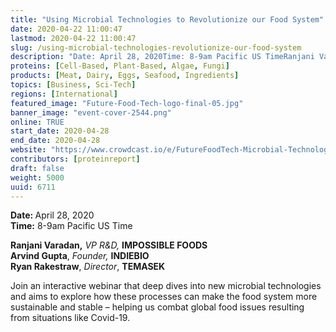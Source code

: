 ```yaml
---
title: "Using Microbial Technologies to Revolutionize our Food System"
date: 2020-04-22 11:00:47
lastmod: 2020-04-22 11:00:47
slug: /using-microbial-technologies-revolutionize-our-food-system
description: "Date: April 28, 2020Time: 8-9am Pacific US TimeRanjani Varadan, VP R&D, IMPOSSIBLE FOODSArvind Gupta, Founder, INDIEBIORyan Rakestraw, Director, TEMASEK"
proteins: [Cell-Based, Plant-Based, Algae, Fungi]
products: [Meat, Dairy, Eggs, Seafood, Ingredients]
topics: [Business, Sci-Tech]
regions: [International]
featured_image: "Future-Food-Tech-logo-final-05.jpg"
banner_image: "event-cover-2544.png"
online: TRUE
start_date: 2020-04-28
end_date: 2020-04-28
website: "https://www.crowdcast.io/e/FutureFoodTech-Microbial-Technologies/register"
contributors: [proteinreport]
draft: false
weight: 5000
uuid: 6711
---
```

<p><strong>Date: </strong>April 28, 2020<br />
<strong>Time:</strong> 8-9am Pacific US Time</p>
<p><strong>Ranjani Varadan,</strong> <em>VP R&D, </em><strong>IMPOSSIBLE FOODS</strong><br />
<strong>Arvind Gupta</strong>, <em>Founder,</em> <strong>INDIEBIO</strong><br />
<strong>Ryan Rakestraw</strong>, <em>Director</em>, <strong>TEMASEK</strong></p>
<p>Join an interactive webinar that deep dives into new microbial technologies and aims to explore how these processes can make the food system more sustainable and stable – helping us combat global food issues resulting from situations like Covid-19.</p>
